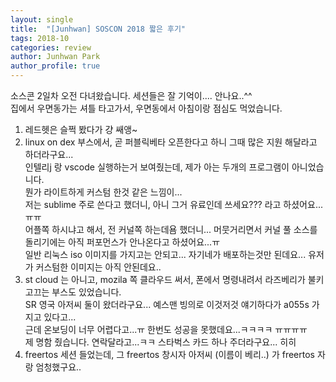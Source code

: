 ```yaml
---
layout: single
title:  "[Junhwan] SOSCON 2018 짧은 후기"
tags: 2018-10
categories: review
author: Junhwan Park
author_profile: true
---
```

소스콘 2일차 오전 다녀왔습니다. 세션들은 잘 기억이.... 안나요..^^<br>
집에서 우면동가는 셔틀 타고가서, 우면동에서 아침이랑 점심도 먹었습니다.<br>

1. 레드헷은 슬쩍 봤다가 걍 쌔앵~<br>
2. linux on dex 부스에서, 곧 퍼블릭베타 오픈한다고 하니 그때 많은 지원 해달라고 하더라구요...<br>
 인텔리j 랑 vscode 실행하는거 보여줬는데, 제가 아는 두개의 프로그램이 아니었습니다.<br>
 뭔가 라이트하게 커스텀 한것 같은 느낌이...<br>
 저는 sublime 주로 쓴다고 했더니, 아니 그거 유료인데 쓰세요??? 라고 하셨어요...ㅠㅠ<br>
 어플쪽 하시냐고 해서, 전 커널쪽 하는데욤 했더니... 머뭇거리면서 커널 풀 소스를 돌리기에는 아직 퍼포먼스가 안나온다고 하셨어요...ㅠ<br>
 일반 리눅스 iso 이미지를 가지고는 안되고... 자기네가 배포하는것만 된데요... 유저가 커스텀한 이미지는 아직 안된데요..<br>
3. st cloud 는 아니고, mozila 쪽 클라우드 써서, 폰에서 명령내려서 라즈베리가 불키고끄는 부스도 있었습니다.<br>
 SR 영국 아저씨 둘이 왔더라구요... 예스맨 빙의로 이것저것 얘기하다가 a055s 가지고 있다고... <br>
 근데 온보딩이 너무 어렵다고...ㅠ 한번도 성공을 못했데요...ㅋㅋㅋㅋ ㅠㅠㅠㅠ<br>
 제 명함 줬습니다. 연락달라고...ㅋㅋ  스타벅스 카드 하나 주더라구요... 히히<br>
4. freertos 세션 들었는데, 그 freertos 창시자 아저씨 (이름이 베리..) 가 freertos 자랑 엄청했구요..<br>
